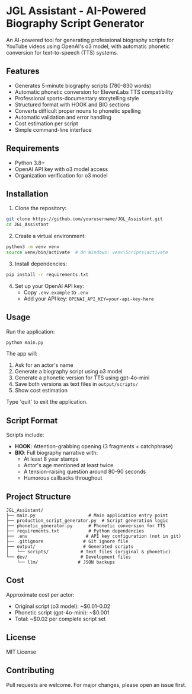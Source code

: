 # JGL Assistant - AI-Powered Biography Script Generator

An AI-powered tool for generating professional biography scripts for YouTube videos using OpenAI's o3 model, with automatic phonetic conversion for text-to-speech (TTS) systems.

## Features

- Generates 5-minute biography scripts (780-830 words)
- Automatic phonetic conversion for ElevenLabs TTS compatibility
- Professional sports-documentary storytelling style
- Structured format with HOOK and BIO sections
- Converts difficult proper nouns to phonetic spelling
- Automatic validation and error handling
- Cost estimation per script
- Simple command-line interface

## Requirements

- Python 3.8+
- OpenAI API key with o3 model access
- Organization verification for o3 model

## Installation

1. Clone the repository:
```bash
git clone https://github.com/yourusername/JGL_Assistant.git
cd JGL_Assistant
```

2. Create a virtual environment:
```bash
python3 -m venv venv
source venv/bin/activate  # On Windows: venv\Scripts\activate
```

3. Install dependencies:
```bash
pip install -r requirements.txt
```

4. Set up your OpenAI API key:
   - Copy `.env.example` to `.env`
   - Add your API key: `OPENAI_API_KEY=your-api-key-here`

## Usage

Run the application:
```bash
python main.py
```

The app will:
1. Ask for an actor's name
2. Generate a biography script using o3 model
3. Generate a phonetic version for TTS using gpt-4o-mini
4. Save both versions as text files in `output/scripts/`
5. Show cost estimation

Type 'quit' to exit the application.

## Script Format

Scripts include:
- **HOOK**: Attention-grabbing opening (3 fragments + catchphrase)
- **BIO**: Full biography narrative with:
  - At least 8 year stamps
  - Actor's age mentioned at least twice
  - A tension-raising question around 80-90 seconds
  - Humorous callbacks throughout

## Project Structure

```
JGL_Assistant/
├── main.py                    # Main application entry point
├── production_script_generator.py  # Script generation logic
├── phonetic_generator.py      # Phonetic conversion for TTS
├── requirements.txt           # Python dependencies
├── .env                      # API key configuration (not in git)
├── .gitignore               # Git ignore file
├── output/                  # Generated scripts
│   └── scripts/            # Text files (original & phonetic)
└── dev/                    # Development files
    └── llm/               # JSON backups
```

## Cost

Approximate cost per actor:
- Original script (o3 model): ~$0.01-0.02
- Phonetic script (gpt-4o-mini): ~$0.001
- Total: ~$0.02 per complete script set

## License

MIT License

## Contributing

Pull requests are welcome. For major changes, please open an issue first.